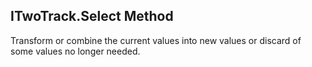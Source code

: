 

## ITwoTrack.Select Method
Transform or combine the current values into new values or discard of some values no longer needed.

